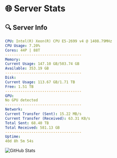 # 🌐 Server Stats
## 🔍 Server Info
```yaml
CPU: Intel(R) Xeon(R) CPU E5-2699 v4 @ 1408.79MHz
CPU Usage: 7.20%
Cores: 44P | 88T
-----------------------------------
Memory:
Current Usage: 147.10 GB/503.74 GB
Available: 353.19 GB
-----------------------------------
Disk:
Current Usage: 113.67 GB/1.71 TB
Free: 1.51 TB
-----------------------------------
GPU:
No GPU detected
-----------------------------------
Network:
Current Transfer (Sent): 15.22 MB/s
Current Transfer (Received): 63.31 KB/s
Total Sent: 68.40 TB
Total Received: 581.13 GB
-----------------------------------
Uptime:
40d 8h 5m 54s
```
![GitHub Stats](https://img.shields.io/badge/Updated-2025-04-17_05:28:43-blue)